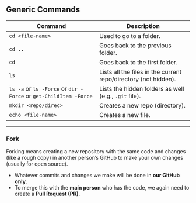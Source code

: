 ## Generic Commands

| Command                                                          | Description                                                     |
| ---------------------------------------------------------------- | --------------------------------------------------------------- |
| `cd <file-name>`                                                 | Used to go to a folder.                                         |
| `cd ..`                                                          | Goes back to the previous folder.                               |
| `cd`                                                             | Goes back to the first folder.                                  |
| `ls`                                                             | Lists all the files in the current repo/directory (not hidden). |
| `ls -a` or `ls -Force` or `dir -Force` or `get-ChildItem -Force` | Lists the hidden folders as well (e.g., `.git` file).           |
| `mkdir <repo/direc>`                                             | Creates a new repo (directory).                                 |
| `echo <file-name>`                                               | Creates a new file.                                             |

---

### Fork

Forking means creating a new repository with the same code and changes (like a rough copy) in another person’s GitHub to make your own changes (usually for open source).

* Whatever commits and changes we make will be done in **our GitHub only**.
* To merge this with the **main person** who has the code, we again need to create a **Pull Request (PR)**.
